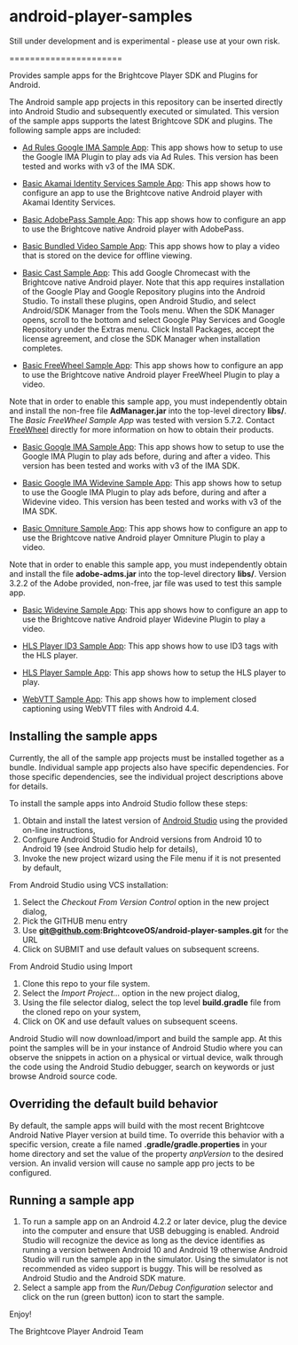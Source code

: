 android-player-samples
======================

Still under development and is experimental  - please use at your own risk.

======================

Provides sample apps for the Brightcove Player SDK and Plugins for Android.

The Android sample app projects in this repository can be inserted directly into Android Studio and subsequently executed or simulated.
This version of the sample apps supports the latest Brightcove SDK and plugins.  The following sample apps are included:

* [Ad Rules Google IMA Sample App](http://docs.brightcove.com/en/video-cloud/brightcove-player-sdk-for-android/index.html "AdRulesIMASampleApp"): This app shows how to setup to use the Google IMA Plugin to play ads via Ad Rules. This version has been tested and works with v3 of the IMA SDK.

* [Basic Akamai Identity Services Sample App](http://docs.brightcove.com/en/video-cloud/brightcove-player-sdk-for-android/index.html "BasicAISWebViewSampleApp"): This app shows how to configure an app to use the Brightcove native Android player with Akamai Identity Services.

* [Basic AdobePass Sample App](http://docs.brightcove.com/en/video-cloud/brightcove-player-sdk-for-android/index.html "BasicAdobePassWebViewSampleApp"): This app shows how to configure an app to use the Brightcove native Android player with AdobePass.

* [Basic Bundled Video Sample App](http://docs.brightcove.com/en/video-cloud/brightcove-player-sdk-for-android/index.html "BasicWidevineSampleApp"): This app shows how to play a video that is stored on the device for offline viewing.

* [Basic Cast Sample App](http://docs.brightcove.com/en/video-cloud/brightcove-player-sdk-for-android/index.html "BasicCastSampleApp"): This add Google Chromecast with the Brightcove native Android player. Note that this app requires installation of the Google Play and Google Repository plugins into the Android Studio. To install these plugins, open Android Studio, and select Android/SDK Manager from the Tools menu. When the SDK Manager opens, scroll to the bottom and select Google Play Services and Google Repository under the Extras menu. Click Install Packages, accept the license agreement, and close the SDK Manager when installation completes. 

* [Basic FreeWheel Sample App](http://docs.brightcove.com/en/video-cloud/brightcove-player-sdk-for-android/index.html "BasicFreeWheelSampleApp"): This app shows how to configure an app to use the Brightcove native Android player FreeWheel Plugin to play a video.

Note that in order to enable this sample app, you must independently obtain and install the non-free file **AdManager.jar** into the top-level directory **libs/**.  The *Basic FreeWheel Sample App* was tested with version 5.7.2.  Contact [FreeWheel](http://www.freewheel.tv/about/contact "FreeWheel") directly for more information on how to obtain their products.

* [Basic Google IMA Sample App](http://docs.brightcove.com/en/video-cloud/brightcove-player-sdk-for-android/index.html "BasicIMASampleApp"): This app shows how to setup to use the Google IMA Plugin to play ads before, during and after a video. This version has been tested and works with v3 of the IMA SDK.

* [Basic Google IMA Widevine Sample App](http://docs.brightcove.com/en/video-cloud/brightcove-player-sdk-for-android/index.html "BasicIMAWidevineSampleApp"): This app shows how to setup to use the Google IMA Plugin to play ads before, during and after a Widevine video. This version has been tested and works with v3 of the IMA SDK.

* [Basic Omniture Sample App](http://docs.brightcove.com/en/video-cloud/brightcove-player-sdk-for-android/index.html "BasicOmnitureSampleApp"): This app shows how to configure an app to use the Brightcove native Android player Omniture Plugin to play a video.

Note that in order to enable this sample app, you must independently obtain and install the file **adobe-adms.jar** into the top-level directory **libs/**.  Version 3.2.2 of the Adobe provided, non-free, jar file was used to test this sample app.

* [Basic Widevine Sample App](http://docs.brightcove.com/en/video-cloud/brightcove-player-sdk-for-android/index.html "BasicWidevineSampleApp"): This app shows how to configure an app to use the Brightcove native Android player Widevine Plugin to play a video.

* [HLS Player ID3 Sample App](http://docs.brightcove.com/en/video-cloud/brightcove-player-sdk-for-android/index.html "HLSPlayerID3SampleApp"): This app shows how to use ID3 tags with the HLS player.

* [HLS Player Sample App](http://docs.brightcove.com/en/video-cloud/brightcove-player-sdk-for-android/index.html "HLSPlayerSampleApp"): This app shows how to setup the HLS player to play.

* [WebVTT Sample App](http://docs.brightcove.com/en/video-cloud/brightcove-player-sdk-for-android/index.html "WebVTTSampleApp"): This app shows how to implement closed captioning using WebVTT files with Android 4.4.

## Installing the sample apps
Currently, the all of the sample app projects must be installed together as a bundle. Individual sample app projects also have specific dependencies. For those specific dependencies, see the individual project descriptions above for details.

To install the sample apps into Android Studio follow these steps:

1. Obtain and install the latest version of [Android Studio](http://developer.android.com/sdk/installing/studio.html) using the provided on-line instructions,
1. Configure Android Studio for Android versions from Android 10 to Android 19 (see Android Studio help for details),
1. Invoke the new project wizard using the File menu if it is not presented by default,

From Android Studio using VCS installation:

1. Select the *Checkout From Version Control* option in the new project dialog,
1. Pick the GITHUB menu entry
1. Use **git@github.com:BrightcoveOS/android-player-samples.git** for the URL
1. Click on SUBMIT and use default values on subsequent screens.

From Android Studio using Import

1. Clone this repo to your file system.
1. Select the *Import Project...* option in the new project dialog,
1. Using the file selector dialog, select the top level **build.gradle** file from the cloned repo on your system,
1. Click on OK and use default values on subsequent sceens.

Android Studio will now download/import and build the sample app.  At this point the samples will be in your instance of Android Studio where you can observe the snippets in action on a physical or virtual device, walk through the code using the Android Studio debugger, search on keywords or just browse Android source code.

## Overriding the default build behavior
By default, the sample apps will build with the most recent Brightcove Android Native Player version at build time.  To 
override this behavior with a specific version, create a file named **.gradle/gradle.properties** in your home directory
 and set the value of the property *anpVersion* to the desired version.  An invalid version will cause no sample app pro
jects to be configured.

## Running a sample app
1. To run a sample app on an Android 4.2.2 or later device, plug the device into the computer and ensure that USB debugging is enabled.  Android Studio will recognize the device as long as the device identifies as running a version between Android 10 and Android 19 otherwise Android Studio will run the sample app in the simulator.  Using the simulator is not recommended as video support is buggy.  This will be resolved as Android Studio and the Android SDK mature.
1. Select a sample app from the *Run/Debug Configuration* selector and click on the run (green button) icon to start the sample.

Enjoy!

The Brightcove Player Android Team
